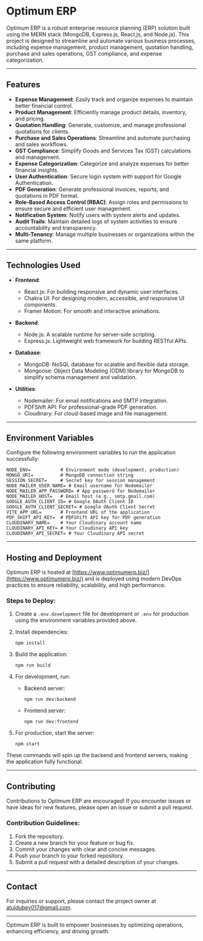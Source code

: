 # Optimum ERP

Optimum ERP is a robust enterprise resource planning (ERP) solution built using the MERN stack (MongoDB, Express.js, React.js, and Node.js). This project is designed to streamline and automate various business processes, including expense management, product management, quotation handling, purchase and sales operations, GST compliance, and expense categorization.

---

## Features

- **Expense Management**: Easily track and organize expenses to maintain better financial control.
- **Product Management**: Efficiently manage product details, inventory, and pricing.
- **Quotation Handling**: Generate, customize, and manage professional quotations for clients.
- **Purchase and Sales Operations**: Streamline and automate purchasing and sales workflows.
- **GST Compliance**: Simplify Goods and Services Tax (GST) calculations and management.
- **Expense Categorization**: Categorize and analyze expenses for better financial insights.
- **User Authentication**: Secure login system with support for Google Authentication.
- **PDF Generation**: Generate professional invoices, reports, and quotations in PDF format.
- **Role-Based Access Control (RBAC)**: Assign roles and permissions to ensure secure and efficient user management.
- **Notification System**: Notify users with system alerts and updates.
- **Audit Trails**: Maintain detailed logs of system activities to ensure accountability and transparency.
- **Multi-Tenancy**: Manage multiple businesses or organizations within the same platform.

---

## Technologies Used

- **Frontend**:
  - React.js: For building responsive and dynamic user interfaces.
  - Chakra UI: For designing modern, accessible, and responsive UI components.
  - Framer Motion: For smooth and interactive animations.

- **Backend**:
  - Node.js: A scalable runtime for server-side scripting.
  - Express.js: Lightweight web framework for building RESTful APIs.

- **Database**:
  - MongoDB: NoSQL database for scalable and flexible data storage.
  - Mongoose: Object Data Modeling (ODM) library for MongoDB to simplify schema management and validation.

- **Utilities**:
  - Nodemailer: For email notifications and SMTP integration.
  - PDFShift API: For professional-grade PDF generation.
  - Cloudinary: For cloud-based image and file management.

---

## Environment Variables

Configure the following environment variables to run the application successfully:

```
NODE_ENV=           # Environment mode (development, production)
MONGO_URI=          # MongoDB connection string
SESSION_SECRET=     # Secret key for session management
NODE_MAILER_USER_NAME= # Email username for Nodemailer
NODE_MAILER_APP_PASSWORD= # App password for Nodemailer
NODE_MAILER_HOST=   # Email host (e.g., smtp.gmail.com)
GOOGLE_AUTH_CLIENT_ID= # Google OAuth Client ID
GOOGLE_AUTH_CLIENT_SECRET= # Google OAuth Client Secret
VITE_APP_URL=       # Frontend URL of the application
PDF_SHIFT_API_KEY=  # PDFShift API key for PDF generation
CLOUDINARY_NAME=    # Your Cloudinary account name
CLOUDINARY_API_KEY= # Your Cloudinary API key
CLOUDINARY_API_SECRET= # Your Cloudinary API secret
```

---

## Hosting and Deployment

Optimum ERP is hosted at [https://www.optimumerp.biz/](https://www.optimumerp.biz/) and is deployed using modern DevOps practices to ensure reliability, scalability, and high performance.

### Steps to Deploy:

1. Create a `.env.development` file for development or `.env` for production using the environment variables provided above.
2. Install dependencies:
   ```
   npm install
   ```
3. Build the application:
   ```
   npm run build
   ```

4. For development, run:
   - Backend server:
     ```
     npm run dev:backend
     ```
   - Frontend server:
     ```
     npm run dev:frontend
     ```

5. For production, start the server:
   ```
   npm start
   ```

These commands will spin up the backend and frontend servers, making the application fully functional.

---

## Contributing

Contributions to Optimum ERP are encouraged! If you encounter issues or have ideas for new features, please open an issue or submit a pull request.

### Contribution Guidelines:

1. Fork the repository.
2. Create a new branch for your feature or bug fix.
3. Commit your changes with clear and concise messages.
4. Push your branch to your forked repository.
5. Submit a pull request with a detailed description of your changes.

---

## Contact

For inquiries or support, please contact the project owner at [atuldubey017@gmail.com](mailto:atuldubey017@gmail.com).

---

Optimum ERP is built to empower businesses by optimizing operations, enhancing efficiency, and driving growth.

